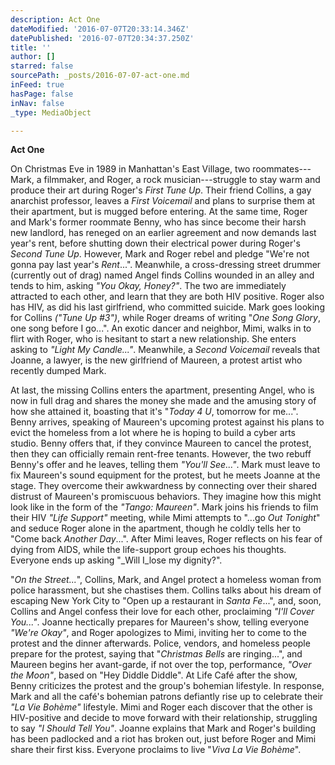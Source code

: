 ```yaml
---
description: Act One
dateModified: '2016-07-07T20:33:14.346Z'
datePublished: '2016-07-07T20:34:37.250Z'
title: ''
author: []
starred: false
sourcePath: _posts/2016-07-07-act-one.md
inFeed: true
hasPage: false
inNav: false
_type: MediaObject

---
```

**Act One**

On Christmas Eve in 1989 in Manhattan's East Village, two roommates---Mark, a filmmaker, and Roger, a rock musician---struggle to stay warm and produce their art during Roger's _First Tune Up_. Their friend Collins, a gay anarchist professor, leaves a _First Voicemail_ and plans to surprise them at their apartment, but is mugged before entering. At the same time, Roger and Mark's former roommate Benny, who has since become their harsh new landlord, has reneged on an earlier agreement and now demands last year's rent, before shutting down their electrical power during Roger's _Second Tune Up_. However, Mark and Roger rebel and pledge "We're not gonna pay last year's _Rent_...". Meanwhile, a cross-dressing street drummer (currently out of drag) named Angel finds Collins wounded in an alley and tends to him, asking _"You Okay, Honey?"_. The two are immediately attracted to each other, and learn that they are both HIV positive. Roger also has HIV, as did his last girlfriend, who committed suicide. Mark goes looking for Collins _("Tune Up \#3")_, while Roger dreams of writing "_One Song Glory_, one song before I go...". An exotic dancer and neighbor, Mimi, walks in to flirt with Roger, who is hesitant to start a new relationship. She enters asking to _"Light My Candle..."_. Meanwhile, a _Second Voicemail_ reveals that Joanne, a lawyer, is the new girlfriend of Maureen, a protest artist who recently dumped Mark.

At last, the missing Collins enters the apartment, presenting Angel, who is now in full drag and shares the money she made and the amusing story of how she attained it, boasting that it's "_Today 4 U_, tomorrow for me...". Benny arrives, speaking of Maureen's upcoming protest against his plans to evict the homeless from a lot where he is hoping to build a cyber arts studio. Benny offers that, if they convince Maureen to cancel the protest, then they can officially remain rent-free tenants. However, the two rebuff Benny's offer and he leaves, telling them _"You'll See..."_. Mark must leave to fix Maureen's sound equipment for the protest, but he meets Joanne at the stage. They overcome their awkwardness by connecting over their shared distrust of Maureen's promiscuous behaviors. They imagine how this might look like in the form of the _"Tango: Maureen"_. Mark joins his friends to film their HIV _"Life Support"_ meeting, while Mimi attempts to "...go _Out Tonight_" and seduce Roger alone in the apartment, though he coldly tells her to "Come back _Another Day_...". After Mimi leaves, Roger reflects on his fear of dying from AIDS, while the life-support group echoes his thoughts. Everyone ends up asking "_Will I_lose my dignity?".

"_On the Street..._", Collins, Mark, and Angel protect a homeless woman from police harassment, but she chastises them. Collins talks about his dream of escaping New York City to "Open up a restaurant in _Santa Fe_...", and, soon, Collins and Angel confess their love for each other, proclaiming _"I'll Cover You..."_. Joanne hectically prepares for Maureen's show, telling everyone _"We're Okay"_, and Roger apologizes to Mimi, inviting her to come to the protest and the dinner afterwards. Police, vendors, and homeless people prepare for the protest, saying that "_Christmas Bells_ are ringing...", and Maureen begins her avant-garde, if not over the top, performance, _"Over the Moon"_, based on "Hey Diddle Diddle". At Life Café after the show, Benny criticizes the protest and the group's bohemian lifestyle. In response, Mark and all the café's bohemian patrons defiantly rise up to celebrate their _"La Vie Bohème"_ lifestyle. Mimi and Roger each discover that the other is HIV-positive and decide to move forward with their relationship, struggling to say _"I Should Tell You"_. Joanne explains that Mark and Roger's building has been padlocked and a riot has broken out, just before Roger and Mimi share their first kiss. Everyone proclaims to live "_Viva La Vie Bohème_".